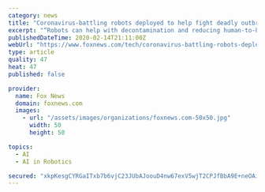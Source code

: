 ```yaml
---
category: news
title: "Coronavirus-battling robots deployed to help fight deadly outbreak in China"
excerpt: "“Robots can help with decontamination and reducing human-to-human transmission risk by reducing exposure,” O'Malley said. \"Artificial intelligence might be helpful in data science aspects, tracking information about the spread of cases to determine risk profiles and identify ways to limit spread if we understand better how it is spread."
publishedDateTime: 2020-02-14T21:11:00Z
webUrl: "https://www.foxnews.com/tech/coronavirus-battling-robots-deployed-help-fight-deadly-outbreak-china"
type: article
quality: 47
heat: 47
published: false

provider:
  name: Fox News
  domain: foxnews.com
  images:
    - url: "/assets/images/organizations/foxnews.com-50x50.jpg"
      width: 50
      height: 50

topics:
  - AI
  - AI in Robotics

secured: "xkpKesgCYRGaITxb7b6vjC23JUbAJoouD4nw67exV5wjT2CPJfBbA9E+neOAizaZJKlfpO4I1KhGmz2kQEZZbZyBGIhgYaD08anmwdVhvzZymP76tXz0NJ3w/kRFh3FEWywK+mjLb6/7huiCHcAHhYOaglWsT+hUsLnz7FjqkXRhhPFOKV0gBJe9/f344e41VU4pRmR/C+8ubsujg2CiyKRAh/l2nr2Df+hzHFDA6m8bBEICRrwxxY71souGCok3XftahHWEGOOH+z4lGR8YY+sFhGhU0Zp+n8WQwKjhnNIn5Nw+Bw0/z4nwUBO3dYsHbzzX8H74DBe01fdXNj/RPCiAvz5DDnPKlVMI6j1pjZnWEVqtA4VJ3y6tcJGHtisKBvaroTSSSjFLD90gMzZxXlPkRn06P+lSNUvk/3sxb8e5xdWPQ2rlDetK6rOnFL9+xW2xPMQkrakvOOCopHKmhXFY2XYtTqQOdrIbilr41es=;eIcpcQNJLsbRMSUdR6Vxtg=="
---
```


